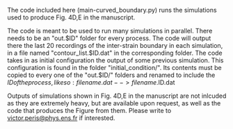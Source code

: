 The code included here (main-curved_boundary.py)  runs the simulations used to produce Fig. 4D,E in the manuscript.

The code is meant to be used to run many simulations in parallel. There needs to be an "out.$ID" folder for every process. The code will output there the last 20 recordings of the inter-strain boundary
in each simulation, in a file named "contour_list.$ID.dat" in the corresponding folder. The code takes in as initial configuration the output of some previous simulation. This configuration is found in the folder "initial_condition/". Its contents must be copied to every one of the "out.$ID/" folders and renamed to include the $ID of the process, like so: filename.dat --> filename.$ID.dat

Outputs of simulations shown in Fig. 4D,E in the manuscript are not inlcuded as they are extremely heavy, but are available upon request, as well as the code that produces the Figure from them. Please write to victor.peris@phys.ens.fr if interested.

